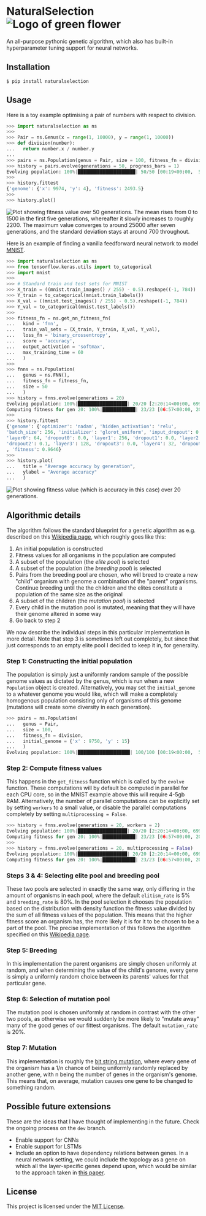 # NaturalSelection ![Logo of green flower](https://filedn.com/lRBwPhPxgV74tO0rDoe8SpH/naturalselection_data/logo.png)

An all-purpose pythonic genetic algorithm, which also has built-in hyperparameter tuning support for neural networks.


## Installation

```
$ pip install naturalselection
```


## Usage

Here is a toy example optimising a pair of numbers with respect to division.

```python
>>> import naturalselection as ns
>>>
>>> Pair = ns.Genus(x = range(1, 10000), y = range(1, 10000))
>>> def division(number):
...   return number.x / number.y
...
>>> pairs = ns.Population(genus = Pair, size = 100, fitness_fn = division)
>>> history = pairs.evolve(generations = 50, progress_bars = 1)
Evolving population: 100%|█████████████████████| 50/50 [00:19<00:00,  5.03it/s]
>>>
>>> history.fittest
{'genome': {'x': 9974, 'y': 4}, 'fitness': 2493.5}
>>>
>>> history.plot()
```

![Plot showing fitness value over 50 generations. The mean rises from 0 to 1500 in the first five generations, whereafter it slowly increases to roughly 2200. The maximum value converges to around 25000 after seven generations, and the standard deviation stays at around 700 throughout.](https://filedn.com/lRBwPhPxgV74tO0rDoe8SpH/naturalselection_data/example1.png)


Here is an example of finding a vanilla feedforward neural network to model [MNIST](https://en.wikipedia.org/wiki/MNIST_database).

```python
>>> import naturalselection as ns
>>> from tensorflow.keras.utils import to_categorical
>>> import mnist
>>>
>>> # Standard train and test sets for MNIST
>>> X_train = ((mnist.train_images() / 255) - 0.5).reshape((-1, 784))
>>> Y_train = to_categorical(mnist.train_labels())
>>> X_val = ((mnist.test_images() / 255) - 0.5).reshape((-1, 784))
>>> Y_val = to_categorical(mnist.test_labels())
>>>
>>> fitness_fn = ns.get_nn_fitness_fn(
...   kind = 'fnn',
...   train_val_sets = (X_train, Y_train, X_val, Y_val),
...   loss_fn = 'binary_crossentropy',
...   score = 'accuracy',
...   output_activation = 'softmax',
...   max_training_time = 60
...   )
>>>
>>> fnns = ns.Population(
...   genus = ns.FNN(),
...   fitness_fn = fitness_fn,
...   size = 50
...   )
>>> history = fnns.evolve(generations = 20)
Evolving population: 100%|██████████████████| 20/20 [2:20:14<00:00, 699.72s/it]
Computing fitness for gen 20: 100%|████████████| 23/23 [06:57<00:00, 20.05s/it]
>>> 
>>> history.fittest
{'genome': {'optimizer': 'nadam', 'hidden_activation': 'relu',
'batch_size': 256, 'initializer': 'glorot_uniform', 'input_dropout': 0.2,
'layer0': 64, 'dropout0': 0.0, 'layer1': 256, 'dropout1': 0.0, 'layer2': 256,
'dropout2': 0.1, 'layer3': 128, 'dropout3': 0.0, 'layer4': 32, 'dropout4': 0.2}
, 'fitness': 0.9646}
>>> 
>>> history.plot(
...   title = "Average accuracy by generation",
...   ylabel = "Average accuracy"
...   )
```

![Plot showing fitness value (which is accuracy in this case) over 20 generations.](https://filedn.com/lRBwPhPxgV74tO0rDoe8SpH/naturalselection_data/example2.png)


## Algorithmic details

The algorithm follows the standard blueprint for a genetic algorithm as e.g. described on this [Wikipedia page](https://en.wikipedia.org/wiki/Genetic_algorithm), which roughly goes like this:

1. An initial population is constructed
2. Fitness values for all organisms in the population are computed
3. A subset of the population (the *elite pool*) is selected
4. A subset of the population (the *breeding pool*) is selected
5. Pairs from the breeding pool are chosen, who will breed to create a new "child" organism with genome a combination of the "parent" organisms. Continue breeding until the the children and the elites constitute a population of the same size as the original
6. A subset of the children (the *mutation pool*) is selected
7. Every child in the mutation pool is mutated, meaning that they will have their genome altered in some way
8. Go back to step 2

We now describe the individual steps in this particular implementation in more detail. Note that step 3 is sometimes left out completely, but since that just corresponds to an empty elite pool I decided to keep it in, for generality.

### Step 1: Constructing the initial population

The population is simply just a uniformly random sample of the possible genome values as dictated by the genus, which is run when a new `Population` object is created. Alternatively, you may set the `initial_genome` to a whatever genome you would like, which will make a completely homogenous population consisting only of organisms of this genome (mutations will create some diversity in each generation).

```python
>>> pairs = ns.Population(
...   genus = Pair,
...   size = 100,
...   fitness_fn = division,
...   initial_genome = {'x' : 9750, 'y' : 15}
...   )
Evolving population: 100%|███████████████████| 100/100 [00:19<00:00,  5.03it/s]
```

### Step 2: Compute fitness values

This happens in the `get_fitness` function which is called by the `evolve` function. These computations will by default be computed in parallel for each CPU core, so in the MNIST example above this will require 4-5gb RAM. Alternatively, the number of parallel computations can be explicitly set by setting `workers` to a small value, or disable the parallel computations completely by setting `multiprocessing = False`.

```python
>>> history = fnns.evolve(generations = 20, workers = 2)
Evolving population: 100%|██████████████████| 20/20 [2:20:14<00:00, 699.72s/it]
Computing fitness for gen 20: 100%|████████████| 23/23 [06:57<00:00, 20.05s/it]
>>>
>>> history = fnns.evolve(generations = 20, multiprocessing = False)
Evolving population: 100%|██████████████████| 20/20 [2:20:14<00:00, 699.72s/it]
Computing fitness for gen 20: 100%|████████████| 23/23 [06:57<00:00, 20.05s/it]
```

### Steps 3 & 4: Selecting elite pool and breeding pool

These two pools are selected in exactly the same way, only differing in the amount of organisms in each pool, where the default `elitism_rate` is 5% and `breeding_rate` is 80%. In the pool selection it chooses the population based on the distribution with density function the fitness value divided by the sum of all fitness values of the population. This means that the higher fitness score an organism has, the more likely it is for it to be chosen to be a part of the pool. The precise implementation of this follows the algorithm specified on this [Wikipedia page](https://en.wikipedia.org/wiki/Selection_(genetic_algorithm)).

### Step 5: Breeding

In this implementation the parent organisms are simply chosen uniformly at random, and when determining the value of the child's genome, every gene is simply a uniformly random choice between its parents' values for that particular gene.

### Step 6: Selection of mutation pool

The mutation pool is chosen uniformly at random in contrast with the other two pools, as otherwise we would suddenly be more likely to "mutate away" many of the good genes of our fittest organisms. The default `mutation_rate` is 20%.

### Step 7: Mutation

This implementation is roughly the [bit string mutation](https://en.wikipedia.org/wiki/Mutation_(genetic_algorithm)), where every gene of the organism has a 1/n chance of being uniformly randomly replaced by another gene, with n being the number of genes in the organism's genome. This means that, on average, mutation causes one gene to be changed to something random.


## Possible future extensions

These are the ideas that I have thought of implementing in the future. Check the ongoing process on the `dev` branch.

* Enable support for CNNs
* Enable support for LSTMs
* Include an option to have dependency relations between genes. In a neural network setting, we could include the topology as a gene on which all the layer-specific genes depend upon, which would be similar to the approach taken in [this paper](https://arxiv.org/pdf/1703.00548/).


## License

This project is licensed under the [MIT License](https://github.com/saattrupdan/naturalselection/blob/master/LICENSE).
